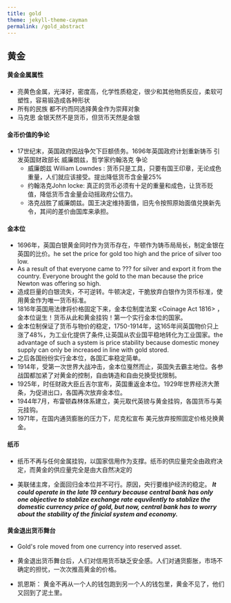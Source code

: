```yaml
---
title: gold
theme: jekyll-theme-cayman
permalink: /gold_abstract
--- 
```






##  黄金

#### 黄金金属属性

- 亮黄色金属，光泽好，密度高，化学性质稳定，很少和其他物质反应，柔软可塑性，容易锻造成各种形状
- 所有的民族 都不约而同选择黄金作为崇拜对象 
- 马克思 金银天然不是货币，但货币天然是金银

#### 金币价值的争论

  - 17世纪末，英国政府因战争欠下巨额债务。1696年英国政府计划重新铸币
    引发英国财政部长 威廉朗兹，哲学家约翰洛克 争论
      - 威廉朗兹 William Lowndes : 货币只是工具，只要有国王印章，无论成色重量，人们就应该接受。提出降低货币含金量25%
      - 约翰洛克John locke: 真正的货币必须有十足的重量和成色，让货币贬值，降低货币含金量会动摇政府公信力。
      - 洛克战胜了威廉朗兹。国王决定维持面值，旧先令按照原始面值兑换新先令，其间的差价由国库来承担。

#### 金本位

- 1696年，英国白银黄金同时作为货币存在，牛顿作为铸币局局长，制定金银在英国的比价。he set the price for gold too high and the price of silver too low. 
-  As a result of that everyone came to ??? for silver  and export it from the country. Everyone brought the gold to the man because the price Newton was offering so high. 
- 造成巨量的白银流失，不可逆转。牛顿决定，干脆放弃白银作为货币标准，使用黄金作为唯一货币标准。
- 1816年英国用法律将价格固定下来，金本位制度法案 <Coinage Act 1816> ，金本位诞生！货币从此和黄金挂钩！第一个实行金本位的国家。
- 金本位制保证了货币与物价的稳定，1750-1914年，这165年间英国物价只上涨了48%，为工业化提供了条件,让英国从农业国平稳地转化为工业国家。the advantage of such a system is price stability because domestic money supply can only be increased in line with gold stored.
- 之后各国纷纷实行金本位，各国汇率稳定简单。
- 1914年，受第一次世界大战冲击，金本位戛然而止，英国失去霸主地位。各参战国都加紧了对黄金的控制，自由铸造和自由兑换受扰限制。
- 1925年，时任财政大臣丘吉尔宣布，英国重返金本位。1929年世界经济大萧条，为促进出口，各国再次放弃金本位。
- 1944年7月，布雷顿森林体系建立，美元取代英镑与黄金挂钩，各国货币与美元挂钩。
- 1971年，在国内通货膨胀的压力下，尼克松宣布 美元放弃按照固定价格兑换黄金。

#### 纸币

- 纸币不再与任何金属挂钩，以国家信用作为支撑。纸币的供应量完全由政府决定，而黄金的供应量完全是由大自然决定的

- 美联储主席，全面回归金本位并不可行。原因，央行要维护经济的稳定。  ***It could operate in the late 19 century because central bank has only one objective to stablize exchange rate equvilently to stablize the domestic currency price of gold, but now, central bank has to worry about the stability of the finicial system and economy.***

#### 黄金退出货币舞台

- Gold's role moved from one currency into reserved asset.

- 黄金退出货币舞台后，人们对信用货币缺乏安全感。人们对通货膨胀，市场不确定的担忧，一次次推高黄金的价格。
- 凯恩斯： 黄金不再从一个人的钱包跑到另一个人的钱包里，黄金不见了，他们又回到了泥土里。



